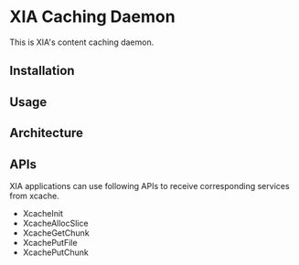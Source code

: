 XIA Caching Daemon
==================

This is XIA's content caching daemon.

Installation
------------


Usage
-----


Architecture
------------


APIs
----
XIA applications can use following APIs to receive corresponding services from xcache.

- XcacheInit
- XcacheAllocSlice
- XcacheGetChunk
- XcachePutFile
- XcachePutChunk

